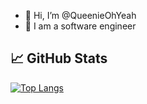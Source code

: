 - 👋 Hi, I’m @QueenieOhYeah
- 👀 I am a software engineer
<!-- - 🌱 I’m currently exploring robot perception and SLAM -->
<!-- - 💞️ I’m looking to collaborate on ...
- 📫 How to reach me ... -->

## 📈 GitHub Stats

<!-- [![Anurag's GitHub stats](https://github-readme-stats.vercel.app/api?username=QueenieOhYeah&count_private=true&show_icons=true&theme=dark&hide=stars,prs,issues,contribs)](https://github.com/anuraghazra/github-readme-stats) -->
<!---
QueenieOhYeah/QueenieOhYeah is a ✨ special ✨ repository because its `README.md` (this file) appears on your GitHub profile.
You can click the Preview link to take a look at your changes.
--->
[![Top Langs](https://github-readme-stats.vercel.app/api/top-langs/?username=QueenieOhYeah&hide=javascript,html&theme=dark&card_width=495)](https://github.com/anuraghazra/github-readme-stats)

